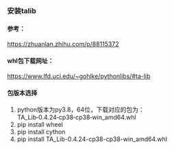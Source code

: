 ### 安装talib
#### 参考：
https://zhuanlan.zhihu.com/p/88115372
#### whl包下载网址：
https://www.lfd.uci.edu/~gohlke/pythonlibs/#ta-lib
#### 包版本选择
1. python版本为py3.8，64位，下载对应的包为：TA_Lib‑0.4.24‑cp38‑cp38‑win_amd64.whl
2. pip install wheel
3. pip install cython
4. pip install TA_Lib-0.4.24-cp38-cp38-win_amd64.whl